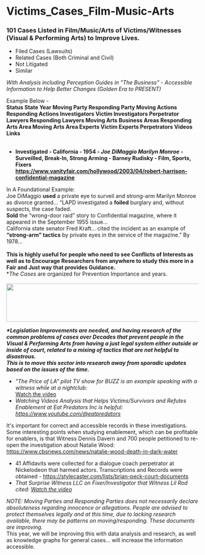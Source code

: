 # Victims_Cases_Film-Music-Arts
<h3>101 Cases Listed in Film/Music/Arts of Victims/Witnesses (Visual & Performing Arts) to Improve Lives.</h3>

- Filed Cases (Lawsuits)<br>
- Related Cases (Both Criminal and Civil)<br>
- Not Litigated<br>
- Similar <br>

<i>With Analysis including Perception Guides in "The Business" - Accessible Information to Help Better Changes (Golden Era to PRESENT)</i>

Example Below -<br>
<b>
Status	State	Year	Moving Party	Responding Party	Moving Actions	Responding Actions	Investigators Victim	Investigators Perpetrator	Lawyers Responding	Lawyers Moving	Arts Business Areas	Responding Arts Area	Moving Arts Area	Experts Victim	Experts Perpetrators	Videos	Links											
<br>
- Investigated -	California -	1954 -	<i>Joe DiMaggio	Marilyn Monroe</i> -	Surveilled, Break-In, Strong Arming	- 	Barney Rudisky	-		Film, Sports, Fixers					<br>	https://www.vanityfair.com/hollywood/2003/04/robert-harrison-confidential-magazine		
</b>
<i<b></b>In A Foundational</b> Example:
<br>Joe DiMaggio <b>used</b> a private eye to surveil and strong-arm Marilyn Monroe as divorce granted… “LAPD investigated a <b>foiled</b> burglary and, without suspects, the case faded. <br><b>Sold</b> the “wrong-door raid” story to Confidential magazine, where it appeared in the September 1955 issue…
<br>California state senator Fred Kraft… cited the incident as an example of <b>“strong-arm” tactics</b> by private eyes in the service of the magazine.” By 1978...</i><br>
<br><b>This is highly useful for people who need to see Conflicts of Interests as well as to Encourage Researchers from anywhere to study this more in a Fair and Just way that provides Guidance.</b>
<br>*<i>The Cases</i> are organized for Prevention Importance and years.
<br><br>
<center><img src="https://github.com/RescueSocialTech/Victims_Cases_Film-Music-Arts/blob/main/z-film-banner.jpg" width="600" height="100"></center>	

<i><b>*Legislation Improvements are needed, and having research of the common problems of cases over Decades that prevent people in the Visual & Performing Arts from having a just legal system either outside or inside of court, related to a mixing of tactics that are not helpful to disastrous.
<br>This is to move this sector into research away from sporadic updates based on the issues of the time.</i></b>
<br>
- <i>"The Price of LA" pilot TV show for BUZZ is an example speaking with a witness while at a nightclub:</i>
<br>[Watch the video](https://vimeo.com/311363928)
- <i>Watching Videos Analysis that Helps Victims/Survivors and Refutes Enablement at Eat Predators Inc is helpful: https://www.youtube.com/@eatpredators</i>

It's important for correct and accessible records in these investigations. Some interesting points when studying enablement, which can be profitable for enablers, is that Witness Dennis Davern and 700 people petitioned to re-open the investigation about Natalie Wood: https://www.cbsnews.com/news/natalie-wood-death-in-dark-water
- 41 Affidavits were collected for a dialogue coach perpetrator at Nickelodeon that harmed actors. Transcriptions and Records were obtained - https://stylecaster.com/lists/brian-peck-court-documents 
- <i>That Surprise Witness LLC on Fixer/Investigator that Witness Lil Rod cited: [Watch the video](https://www.youtube.com/watch?v=qr3zYt5Ae-s)</i>

<i>NOTE: Moving Parties and Responding Parties does not necessarily declare absoluteness regarding innocence or allegations. People are advised to protect themselves legally and at this time, due to lacking research available, there may be patterns on moving/responding. These documents are improving.</i>
<br>This year, we will be improving this with data analysis and research, as well as knowledge graphs for general cases... will increase the information accessible.
